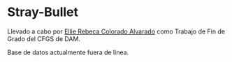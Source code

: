 # Stray-Bullet
Llevado a cabo por [Ellie Rebeca Colorado Alvarado](https://github.com/Elrecoal) como Trabajo de Fin de Grado del CFGS de DAM.

Base de datos actualmente fuera de línea.
